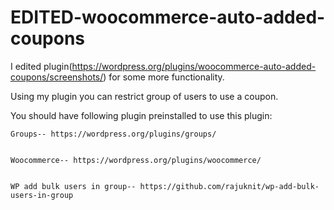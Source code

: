 # EDITED-woocommerce-auto-added-coupons
I edited plugin(https://wordpress.org/plugins/woocommerce-auto-added-coupons/screenshots/) for some more functionality.


Using my plugin you can restrict group of users to use a coupon.


You should have following plugin preinstalled to use this plugin:


    Groups-- https://wordpress.org/plugins/groups/
    
    
    Woocommerce-- https://wordpress.org/plugins/woocommerce/
    
    
    WP add bulk users in group-- https://github.com/rajuknit/wp-add-bulk-users-in-group
    
    
    
